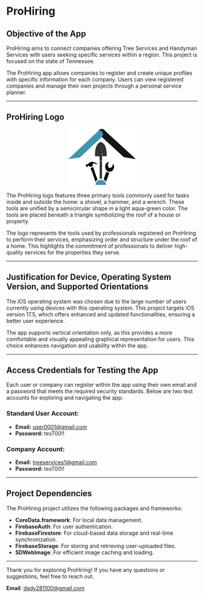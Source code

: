 # ProHiring

## Objective of the App
ProHiring aims to connect companies offering Tree Services and Handyman Services with users seeking specific services within a region. This project is focused on the state of Tennessee.

The ProHiring app allows companies to register and create unique profiles with specific information for each company. Users can view registered companies and manage their own projects through a personal service planner.

---

## ProHiring Logo

<p align="center">
    <img src="ProHiring/Assets.xcassets/Logo.imageset/Logo.png" alt="Logo" width="180" height="150">
</p>

The ProHiring logo features three primary tools commonly used for tasks inside and outside the home: a shovel, a hammer, and a wrench. These tools are unified by a semicircular shape in a light aqua-green color. The tools are placed beneath a triangle symbolizing the roof of a house or property.

The logo represents the tools used by professionals registered on ProHiring to perform their services, emphasizing order and structure under the roof of a home. This highlights the commitment of professionals to deliver high-quality services for the properties they serve.

---

## Justification for Device, Operating System Version, and Supported Orientations
The iOS operating system was chosen due to the large number of users currently using devices with this operating system. This project targets iOS version 17.5, which offers enhanced and updated functionalities, ensuring a better user experience.

The app supports vertical orientation only, as this provides a more comfortable and visually appealing graphical representation for users. This choice enhances navigation and usability within the app.

---

## Access Credentials for Testing the App
Each user or company can register within the app using their own email and a password that meets the required security standards. Below are two test accounts for exploring and navigating the app:

### Standard User Account:
- **Email:** user0001@gmail.com  
- **Password:** tesT00!!

### Company Account:
- **Email:** treeservices1@gmail.com  
- **Password:** tesT00!!

---

## Project Dependencies
The ProHiring project utilizes the following packages and frameworks:

- **CoreData.framework**: For local data management.
- **FirebaseAuth**: For user authentication.
- **FirebaseFirestore**: For cloud-based data storage and real-time synchronization.
- **FirebaseStorage**: For storing and retrieving user-uploaded files.
- **SDWebImage**: For efficient image caching and loading.

---

Thank you for exploring ProHiring! If you have any questions or suggestions, feel free to reach out.

**Email**: [dady281100@gmail.com](mailto:dady281100@gmail.com)
